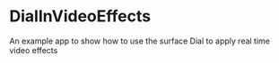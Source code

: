 # DialInVideoEffects
An example app to show how to use the surface Dial to apply real time video effects
